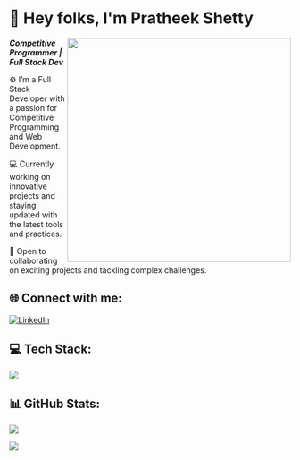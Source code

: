 # 👋 Hey folks, I'm Pratheek Shetty

<img align='right' src='https://hacktoberfest.com/_next/static/media/sloan-the-sloth.8ed4b34d.svg' width='400'>

***Competitive Programmer | Full Stack Dev***

⚙️ I’m a Full Stack Developer with a passion for Competitive Programming and Web Development.

💻 Currently working on innovative projects and staying updated with the latest tools and practices. 

🤝 Open to collaborating on exciting projects and tackling complex challenges.

## 🌐 Connect with me:
[![LinkedIn](https://skillicons.dev/icons?i=linkedin)](https://linkedin.com/techshetty)

## 💻 Tech Stack:
[![](https://skillicons.dev/icons?i=html,css,js,java,c,cpp,python,react,nextjs,mongodb,express,laravel,php,gcp,git)]()

## 📊 GitHub Stats:
![](https://github-readme-streak-stats.herokuapp.com/?user=techshetty&theme=dark&hide_border=false)<br/>

![](https://github-readme-stats.vercel.app/api/top-langs/?username=techshetty&theme=dark&hide_border=false&include_all_commits=true&count_private=true&layout=compact)
